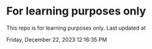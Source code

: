 # For learning purposes only
This repo is for learning purposes only.
Last updated at

Friday, December 22, 2023 12:16:35 PM

